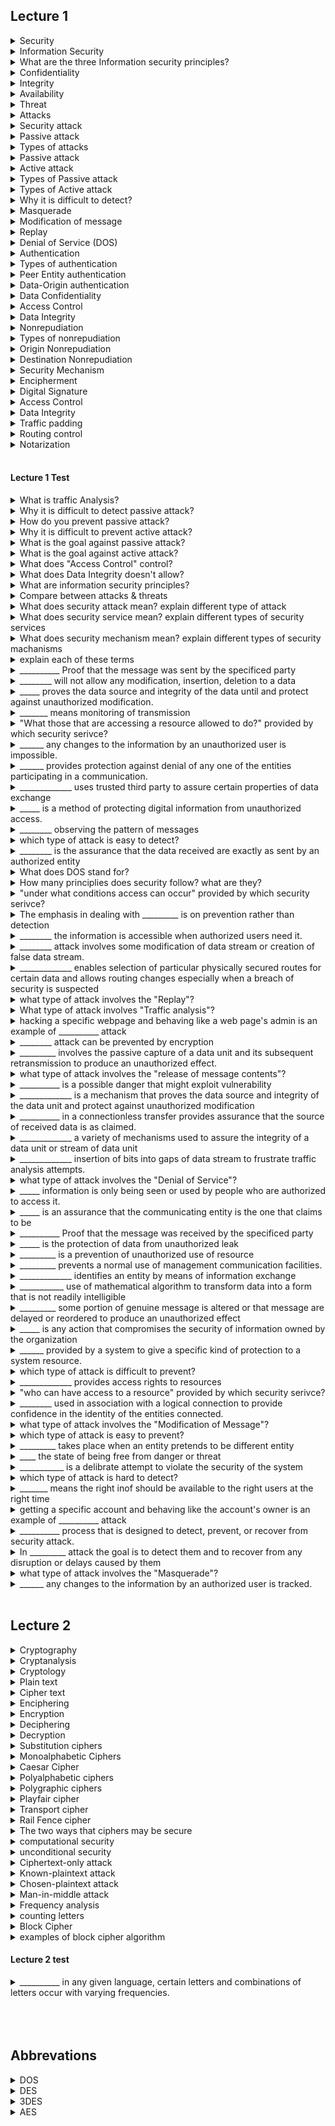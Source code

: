## Lecture 1

<details>
    <summary>Security</summary>
    &nbsp;&nbsp;&nbsp;&nbsp;&nbsp; the state of being free from danger or threat
</details>

<details>
    <summary>Information Security</summary>
    &nbsp;&nbsp;&nbsp;&nbsp;&nbsp; method of protecting digital information from unauthorized access.
</details>


<details>
    <summary>What are the three Information  security principles?</summary>
    <ul>
        <li>Confidentiality</li>
        <li>Integrity</li>
        <li>Availability</li>
    </ul>
</details>

<details>
    <summary>Confidentiality</summary>
    &nbsp;&nbsp;&nbsp;&nbsp;&nbsp; information is only being seen or used by people who are authorized to access it.
</details>

<details>
    <summary>Integrity</summary>
    &nbsp;&nbsp;&nbsp;&nbsp;&nbsp; any change to the information by an unauthorized user is impossible and change by authorized user is tracked.
</details>

<details>
    <summary>Availability</summary>
    &nbsp;&nbsp;&nbsp;&nbsp;&nbsp; the information is accessible when authorized users need it.
</details>

<details>
    <summary>Threat</summary>
    &nbsp;&nbsp;&nbsp;&nbsp;&nbsp; possible danger that might exploit vulnerability
</details>

<details>
    <summary>Attacks</summary>
    &nbsp;&nbsp;&nbsp;&nbsp;&nbsp; a deliberate attempt to violate the security policy of the system.
</details>

<details>
    <summary>Security attack</summary>
    &nbsp;&nbsp;&nbsp;&nbsp;&nbsp; any action that compromises the security of information owned by the organization
</details>

<details>
    <summary>Passive attack</summary>
    &nbsp;&nbsp;&nbsp;&nbsp;&nbsp; monitoring of transmission.
</details>

<details>
    <summary>Types of attacks</summary>
    <ul>
        <li>Passive attack</li>
        <li>Active attack</li>
    </ul>
</details>

<details>
    <summary>Passive attack</summary>
    &nbsp;&nbsp;&nbsp;&nbsp;&nbsp; monitoring of transmission
</details>

<details>
    <summary>Active attack</summary>
    &nbsp;&nbsp;&nbsp;&nbsp;&nbsp; involves modification or false data stream creation.
</details>


<details>
    <summary>Types of Passive attack</summary>
    <ul>
        <li> Release of message content </li>
        <li> Traffic Analysis </li>
    </ul>
</details>

<details>
    <summary>Types of Active attack</summary>
    <ul>
        <li>Masquerade</li>
        <li>Modification of message</li>
        <li>Denail of Service (DOS) </li>
        <li>Replay</li>
    </ul>
</details>

<details>
    <summary>Why it is difficult to detect?</summary>
    &nbsp;&nbsp;&nbsp;&nbsp;&nbsp; Because the sender and receiver can't detect third parties reading their messages.
</details>

<details>
    <summary>Masquerade</summary>
    &nbsp;&nbsp;&nbsp;&nbsp;&nbsp; takes place when an entity pretends to be different entity.
</details>

<details>
    <summary>Modification of message</summary>
    &nbsp;&nbsp;&nbsp;&nbsp;&nbsp; means that some portion of genuine message is altered or that message is delayed or reordered to produce an unautohrized effect.
</details>

<details>
    <summary>Replay</summary>
    &nbsp;&nbsp;&nbsp;&nbsp;&nbsp; involves the passive capture of a data unit and its subsequent transimission to produce an unauthorized effect.
</details>

<details>
    <summary>Denial of Service (DOS)</summary>
    &nbsp;&nbsp;&nbsp;&nbsp;&nbsp; prevents a normal use of management of communication facilities.
</details>

<details>
    <summary>Authentication</summary>
    &nbsp;&nbsp;&nbsp;&nbsp;&nbsp; Is an assurance that the communication entity is the one that claims to be.
</details>

<details>
    <summary>Types of authentication</summary>
    <ul>
        <li>Peer Entity authentication</li>
        <li>Data-Origin authentication</li>
    </ul>
</details>

<details>
    <summary>Peer Entity authentication</summary>
    &nbsp;&nbsp;&nbsp;&nbsp;&nbsp; Peer entity authentication is the process of verifying the identity of entities involved in a logical connection to ensure their legitimacy.
</details>

<details>
    <summary>Data-Origin authentication</summary>
    &nbsp;&nbsp;&nbsp;&nbsp;&nbsp; in a connectionless transfer, provides assurance that the source of received data is as claimed.
</details>

<details>
    <summary>Data Confidentiality</summary>
    &nbsp;&nbsp;&nbsp;&nbsp;&nbsp; is the protection of data from unauthorized leak
</details>

<details>
    <summary>Access Control</summary>
    &nbsp;&nbsp;&nbsp;&nbsp;&nbsp; is a prevention of unauthorized use of a resource.
</details>

<details>
    <summary>Data Integrity</summary>
    &nbsp;&nbsp;&nbsp;&nbsp;&nbsp; is the assurance that the data received are exactly as sent by an authorized entity.
</details>

<details>
    <summary>Nonrepudiation</summary>
    &nbsp;&nbsp;&nbsp;&nbsp;&nbsp; provides protection against denial of any one of the entities participating in a communication.
</details>

<details>
    <summary>Types of nonrepudiation</summary>
    <ul>
        <li>Origin</li>
        <li>Destination</li>
    <ul>
</details>

<details>
    <summary>Origin Nonrepudiation</summary>
    &nbsp;&nbsp;&nbsp;&nbsp;&nbsp; proof that the message was sent by the specified party.
</details>

<details>
    <summary>Destination Nonrepudiation</summary>
    &nbsp;&nbsp;&nbsp;&nbsp;&nbsp; proof that the message was received by the specified party.
</details>

<details>
    <summary>Security Mechanism</summary>
    &nbsp;&nbsp;&nbsp;&nbsp;&nbsp; a process that is designed to detect, prevent, or recover from security attack.
</details>

<details>
    <summary>Encipherment</summary>
    &nbsp;&nbsp;&nbsp;&nbsp;&nbsp; use of mathematical algorithm to transform data into a form that is not readily intelligible.
</details>

<details>
    <summary>Digital Signature</summary>
    &nbsp;&nbsp;&nbsp;&nbsp;&nbsp; Is a mechanism that proves the data source and integrity of the data unit and protects against unauthorized modification.
</details>

<details>
    <summary>Access Control</summary>
    &nbsp;&nbsp;&nbsp;&nbsp;&nbsp; Provides access rights to resources (devices, files, storages)
</details>

<details>
    <summary>Data Integrity</summary>
    &nbsp;&nbsp;&nbsp;&nbsp;&nbsp; a variety of mechanisms used to assure the integirty of a data unit or stream of data unit.
</details>


<details>
    <summary>Traffic padding</summary>
    &nbsp;&nbsp;&nbsp;&nbsp;&nbsp; insertion of bits into gaps of data stream to frustrate traffic analysis attempts.
</details>


<details>
    <summary>Routing control</summary>
    &nbsp;&nbsp;&nbsp;&nbsp;&nbsp; enables selection of particular physically secured routes for certain data and allows routing changes.
</details>

<details>
    <summary>Notarization</summary>
    &nbsp;&nbsp;&nbsp;&nbsp;&nbsp; use of trusted third party to assure certain properties of data exchange.
</details>

<br />

#### Lecture 1 Test

<details>
    <summary>What is traffic Analysis?</summary>
    &nbsp;&nbsp;&nbsp;&nbsp;&nbsp; Observing the pattern of messages
</details>


<details>
    <summary>Why it is difficult to detect passive attack?</summary>
    &nbsp;&nbsp;&nbsp;&nbsp;&nbsp; Because the sender and receiver can't detect third parties reading their messages.
</details>

<details>
    <summary>How do you prevent passive attack?</summary>
    &nbsp;&nbsp;&nbsp;&nbsp;&nbsp; By using encryption
</details>

<details>
    <summary>Why it is difficult to prevent active attack?</summary>
    &nbsp;&nbsp;&nbsp;&nbsp;&nbsp; because of the wide variety of potential physical, software and network vulnerabilities.
</details>

<details>
    <summary>What is the goal against passive attack?</summary>
    &nbsp;&nbsp;&nbsp;&nbsp;&nbsp; prevention rather than detection.
</details>

<details>
    <summary>What is the goal against active attack?</summary>
    &nbsp;&nbsp;&nbsp;&nbsp;&nbsp; to detect them and recover from any disruption or delay.
</details>

<details>
    <summary>What does "Access Control" control?</summary>
    &nbsp;&nbsp;&nbsp;&nbsp;&nbsp; who can access to a resource, what they allowed to do, and under what condition they can access it.
</details>

<details>
    <summary>What does Data Integrity doesn't allow?</summary>
    &nbsp;&nbsp;&nbsp;&nbsp;&nbsp; it will not allow any modification, insertion or deletion to a resource.
</details>

<details>
    <summary>What are information security principles?</summary>
    <ul>
        <li>Confidentiality</li>
        <li>Integirty</li>
        <li>Availability</li>
    </ul>
    <span>_____________</span><img src="images/1.png" />
</details>
<details>
    <summary>Compare between attacks & threats</summary>
    <ul>
        <li>Threats is a possible danger that might exploit weakness<br>example: Trojan</li>
        <li>Attack is a deliberate attempt to violate the security policy of the system <br> example: Hacking</li>
    </ul>
</details>


<details>
    <summary>What does security attack mean? explain different type of attack</summary>
    &nbsp;&nbsp;&nbsp;&nbsp;&nbsp; attack is a deliberate attempt to violate the security policy of the system.
    <ul>
        <li>Passive Attack</li>
        <li>Active Attack</li>
    </ul>
</details>

<details>
    <summary>What does security service mean? explain different types of security services</summary>
    &nbsp;&nbsp;&nbsp;&nbsp;&nbsp; it is a service that is provided by a system to give a specific kind of protection to a system resource.
    <ul>
        <li>Authentication</li>
        <li>Access Control</li>
        <li>Data Confidentiality</li>
        <li>Data Integrity</li>
        <li>Nonrepudiation</li>
    </ul>
</details>

<details>
    <summary>What does security mechanism mean? explain different types of security machanisms</summary>
    &nbsp;&nbsp;&nbsp;&nbsp;&nbsp; It is a process that is designed to detect, prevent, or recover from security attack.
    <ul>
        <li>Encipherment</li>
        <li>Digital signature</li>
        <li>Access Control</li>
        <li>Data Integrity</li>
        <li>Authentication exchange</li>
        <li>Traffic padding</li>
        <li>Routing control</li>
        <li>Ntarization</li>
    </ul>
</details>

<details>
    <summary>explain each of these terms</summary>
    <ul>
        <li>
            <details>
                <summary>traffic analysis</summary>
                &nbsp;&nbsp;&nbsp;&nbsp;&nbsp;Observing the pattern of messages
            </details>
        </li>
        <li>
            <details>
                <summary>masquerade</summary>
                &nbsp;&nbsp;&nbsp;&nbsp;&nbsp;takes place when an entity pretends to be different entity.
            </details>
        </li>
        <li>
            <details>
                <summary>DOS</summary>
                &nbsp;&nbsp;&nbsp;&nbsp;&nbsp;prevents a normal use of management of communication facilities.
            </details>
        </li>
        <li>
            <details>
                <summary>data integrity</summary>
                &nbsp;&nbsp;&nbsp;&nbsp;&nbsp;is the assurance that the data received are exactly as sent by an authorized entity.
            </details>
        </li>
        <li>
            <details>
                <summary>Access control</summary>
                &nbsp;&nbsp;&nbsp;&nbsp;&nbsp;is a prevention of unauthorized use of a resource.
            </details>
        </li>
        <li>
            <details>
                <summary>traffic padding</summary>
                &nbsp;&nbsp;&nbsp;&nbsp;&nbsp;insertion of bits into gaps of data stream to frustrate traffic analysis attempts.
            </details>
        </li>
        <li>
            <details>
                <summary>access control</summary>
                &nbsp;&nbsp;&nbsp;&nbsp;&nbsp;is a prevention of unauthorized use of a resource.
            </details>
        </li>
        <li>
            <details>
                <summary>notarization</summary>
                &nbsp;&nbsp;&nbsp;&nbsp;&nbsp;use of trusted third party to assure certain properties of data exchange. 
            </details>
        </li>
    </ul>
</details>

<details>
    <summary>__________ Proof that the message was sent by the specificed party</summary>
    &nbsp;&nbsp;&nbsp;&nbsp;&nbsp; Origin Nonrepudiation
</details>

<details>
    <summary>________ will not allow any modification, insertion, deletion to a data</summary>
    &nbsp;&nbsp;&nbsp;&nbsp;&nbsp;Data Integrity
</details>

<details>
    <summary>_____ proves the data source and integrity of the data until and protect against unauthorized modification.</summary>
    &nbsp;&nbsp;&nbsp;&nbsp;&nbsp; Digital Signature
</details>

<details>
    <summary>_______ means monitoring of transmission</summary>
    &nbsp;&nbsp;&nbsp;&nbsp;&nbsp;Passive attack
</details>

<details>
    <summary>"What those that are accessing a resource allowed to do?" provided by which security serivce?</summary>
    &nbsp;&nbsp;&nbsp;&nbsp;&nbsp;Access control
</details>

<details>
    <summary>______ any changes to the information by an unauthorized user is impossible.</summary>
    &nbsp;&nbsp;&nbsp;&nbsp;&nbsp; Integrity
</details>


<details>
    <summary>______  provides protection against denial of any one of the entities participating in a communication.</summary>
    &nbsp;&nbsp;&nbsp;&nbsp;&nbsp; Nonrepudiation
</details>


<details>
    <summary>_____________ uses trusted third party to assure certain properties of data exchange</summary>
    &nbsp;&nbsp;&nbsp;&nbsp;&nbsp;Notarization
</details>

<details>
    <summary>_____ is a method of protecting digital information from unauthorized access.</summary>
    &nbsp;&nbsp;&nbsp;&nbsp;&nbsp; Information Security
</details>

<details>
    <summary>________ observing the pattern of messages</summary>
    &nbsp;&nbsp;&nbsp;&nbsp;&nbsp; Traffic analysis
</details>

<details>
    <summary>which type of attack is easy to detect?</summary>
    &nbsp;&nbsp;&nbsp;&nbsp;&nbsp;Active attack
</details>


<details>
    <summary>________ is the assurance that the data received are exactly as sent by an authorized entity</summary>
    &nbsp;&nbsp;&nbsp;&nbsp;&nbsp;Data Integrity
</details>


<details>
    <summary>What does DOS stand for?</summary>
    &nbsp;&nbsp;&nbsp;&nbsp;&nbsp;Denial of Service 
</details>


<details>
    <summary>How many principlies does security follow? what are they?</summary>
    &nbsp;&nbsp;&nbsp;&nbsp;&nbsp; 3 principles
    <ul>
        <li>Confidentiality</li>
        <li>Integrity</li>
        <li>Availability</li>
    </ul>
</details>

<details>
    <summary>"under what conditions access can occur" provided by which security serivce?</summary>
    &nbsp;&nbsp;&nbsp;&nbsp;&nbsp;Access control
</details>

<details>
    <summary>The emphasis in dealing with _________ is on prevention rather than detection</summary>
    &nbsp;&nbsp;&nbsp;&nbsp;&nbsp;Passive attack
</details>

<details>
    <summary>________ the information is accessible when authorized users need it.</summary>
    &nbsp;&nbsp;&nbsp;&nbsp;&nbsp; Availability
</details>

<details>
    <summary>________ attack involves some modification of data stream or creation of false data stream.</summary>
    &nbsp;&nbsp;&nbsp;&nbsp;&nbsp; Active attack
</details>

<details>
    <summary>_____________ enables selection of particular physically secured routes for certain data and allows routing changes especially when a breach of security is suspected</summary>
    &nbsp;&nbsp;&nbsp;&nbsp;&nbsp;Routing control
</details>

<details>
    <summary>what type of attack involves the "Replay"?</summary>
    &nbsp;&nbsp;&nbsp;&nbsp;&nbsp;Active attack
</details>

<details>
    <summary>What type of attack involves "Traffic analysis"?</summary>
    &nbsp;&nbsp;&nbsp;&nbsp;&nbsp;Passive attack
</details>


<details>
    <summary> hacking a specific webpage and behaving like a web page's admin is an example of __________ attack</summary>
    &nbsp;&nbsp;&nbsp;&nbsp;&nbsp; Masquerade
</details>

<details>
    <summary>________ attack can be prevented by encryption</summary>
    &nbsp;&nbsp;&nbsp;&nbsp;&nbsp; Passive attack
</details>

<details>
    <summary>_________ involves the passive capture of a data unit and its subsequent retransmission to produce an unauthorized effect.</summary>
    &nbsp;&nbsp;&nbsp;&nbsp;&nbsp;Replay
</details>

<details>
    <summary>what type of attack involves the "release of message contents"?</summary>
    &nbsp;&nbsp;&nbsp;&nbsp;&nbsp;passive attack
</details>

<details>
    <summary>__________ is a possible danger that might exploit vulnerability</summary>
    &nbsp;&nbsp;&nbsp;&nbsp;&nbsp; Threats
</details>

<details>
    <summary>_____________ is a mechanism that proves the data source and integrity of the data unit and protect against unauthorized modification</summary>
    &nbsp;&nbsp;&nbsp;&nbsp;&nbsp;Digital Signature
</details>

<details>
    <summary>__________ in a connectionless transfer provides assurance that the source of received data is as claimed.</summary>
    &nbsp;&nbsp;&nbsp;&nbsp;&nbsp; Data-Origin Authentication
</details>

<details>
    <summary>_____________ a variety of mechanisms used to assure the integrity of a data unit or stream of data unit</summary>
    &nbsp;&nbsp;&nbsp;&nbsp;&nbsp;Data Integrity
</details>

<details>
    <summary>_____________ insertion of bits into gaps of data stream to frustrate traffic analysis attempts.</summary>
    &nbsp;&nbsp;&nbsp;&nbsp;&nbsp;Traffic padding
</details>


<details>
    <summary>what type of attack involves the "Denial of Service"?</summary>
    &nbsp;&nbsp;&nbsp;&nbsp;&nbsp;Active attack
</details>

<details>
    <summary>_____ information is only being seen or used by people who are authorized to access it.</summary>
    &nbsp;&nbsp;&nbsp;&nbsp;&nbsp; Confidentiality
</details>

<details>
    <summary>_____ is an assurance that the communicating entity is the one that claims to be</summary>
    &nbsp;&nbsp;&nbsp;&nbsp;&nbsp; Authentication
</details>

<details>
    <summary>__________ Proof that the message was received by the specificed party</summary>
    &nbsp;&nbsp;&nbsp;&nbsp;&nbsp; Destination Nonrepudiation
</details>

<details>
    <summary>_____ is the protection of data from unauthorized leak</summary>
    &nbsp;&nbsp;&nbsp;&nbsp;&nbsp; Data confidentiality
</details>

<details>
    <summary>_________ is a prevention of unauthorized use of resource</summary>
    &nbsp;&nbsp;&nbsp;&nbsp;&nbsp; Access Control
</details>

<details>
    <summary>_________ prevents a normal use of management communication facilities.</summary>
    &nbsp;&nbsp;&nbsp;&nbsp;&nbsp;Denial of Service
</details>

<details>
    <summary>_____________ identifies an entity by means of information exchange</summary>
    &nbsp;&nbsp;&nbsp;&nbsp;&nbsp;authentication exchange
</details>

<details>
    <summary>___________ use of mathematical algorithm to transform data into a form that is not readily intelligible</summary>
    &nbsp;&nbsp;&nbsp;&nbsp;&nbsp;Encipherment
</details>

<details>
    <summary>_________ some portion of genuine message is altered or that message are delayed or reordered to produce an unauthorized effect</summary>
    &nbsp;&nbsp;&nbsp;&nbsp;&nbsp;Modification of message
</details>

<details>
    <summary>_____ is any action that compromises the security of information owned by the organization</summary>
    &nbsp;&nbsp;&nbsp;&nbsp;&nbsp; Security attack
</details>

<details>
    <summary>______  provided by a system to give a specific kind of protection to a system resource.</summary>
    &nbsp;&nbsp;&nbsp;&nbsp;&nbsp; Security services.
</details>

<details>
    <summary>which type of attack is difficult to prevent?</summary>
    &nbsp;&nbsp;&nbsp;&nbsp;&nbsp;Active attack
</details>

<details>
    <summary>_____________ provides access rights to resources</summary>
    &nbsp;&nbsp;&nbsp;&nbsp;&nbsp;Access control
</details>

<details>
    <summary>"who can have access to a resource" provided by which security serivce?</summary>
    &nbsp;&nbsp;&nbsp;&nbsp;&nbsp;Access control
</details>


<details>
    <summary>________ used in association with a logical connection to provide confidence in the identity of the entities connected.</summary>
    &nbsp;&nbsp;&nbsp;&nbsp;&nbsp; Peer Entity Authentication
</details>

<details>
    <summary>what type of attack involves the "Modification of Message"?</summary>
    &nbsp;&nbsp;&nbsp;&nbsp;&nbsp;Active attack
</details>

<details>
    <summary>which type of attack is easy to prevent?</summary>
    &nbsp;&nbsp;&nbsp;&nbsp;&nbsp;passive attack
</details>

<details>
    <summary>_________ takes place when an entity pretends to be different entity</summary>
    &nbsp;&nbsp;&nbsp;&nbsp;&nbsp;Masquerade
</details>

<details>
    <summary>____ the state of being free from danger or threat</summary>
    &nbsp;&nbsp;&nbsp;&nbsp;&nbsp; Security
</details>

<details>
    <summary>___________ is a delibrate attempt to violate the security of the system</summary>
    &nbsp;&nbsp;&nbsp;&nbsp;&nbsp; Attacks
</details>

<details>
    <summary>which type of attack is hard to detect?</summary>
    &nbsp;&nbsp;&nbsp;&nbsp;&nbsp;Passive attack
</details>

<details>
    <summary> _______ means the right inof should be available to the right users at the right time</summary>
    &nbsp;&nbsp;&nbsp;&nbsp;&nbsp; Availability
</details>

<details>
    <summary> getting a specific account and behaving like the account's owner is an example of __________ attack</summary>
    &nbsp;&nbsp;&nbsp;&nbsp;&nbsp; Masquerade
</details>




<details>
    <summary>__________ process that is designed to detect, prevent, or recover from security attack.</summary>
    &nbsp;&nbsp;&nbsp;&nbsp;&nbsp; Security mechanism
</details>

<details>
    <summary>In _________ attack the goal is to detect them and to recover from any disruption or delays caused by them</summary>
    &nbsp;&nbsp;&nbsp;&nbsp;&nbsp;Active attack
</details>

<details>
    <summary>what type of attack involves the "Masquerade"?</summary>
    &nbsp;&nbsp;&nbsp;&nbsp;&nbsp;Active attack
</details>

<details>
    <summary>______ any changes to the information by an authorized user is tracked.</summary>
    &nbsp;&nbsp;&nbsp;&nbsp;&nbsp; Integrity
</details>

<br />

## Lecture 2

<details>
    <summary>Cryptography</summary>
    &nbsp;&nbsp;&nbsp;&nbsp;&nbsp; is the science of using mathematics to encrypt and decrypt data.
</details>

<details>
    <summary>Cryptanalysis</summary>
    &nbsp;&nbsp;&nbsp;&nbsp;&nbsp; technique used for deciphering a message without any knowledge of enciphering text.
</details>

<details>
    <summary>Cryptology</summary>
    &nbsp;&nbsp;&nbsp;&nbsp;&nbsp; is the area of cryptography and cryptanalysis used together
</details>

<details>
    <summary>Plain text</summary>
    &nbsp;&nbsp;&nbsp;&nbsp;&nbsp; the original text fed to encryption algorithm.
</details>

<details>
    <summary>Cipher text</summary>
    &nbsp;&nbsp;&nbsp;&nbsp;&nbsp; the coded random stream of data text depending on plain text and secret key.
</details>

<details>
    <summary>Enciphering</summary>
    &nbsp;&nbsp;&nbsp;&nbsp;&nbsp; the process of converting plain text to cipher text.
</details>

<details>
    <summary>Encryption</summary>
    &nbsp;&nbsp;&nbsp;&nbsp;&nbsp; the process of converting plain text to cipher text.
</details>


<details>
    <summary>Deciphering</summary>
    &nbsp;&nbsp;&nbsp;&nbsp;&nbsp; The process of converting cipher text to plain text.
</details>

<details>
    <summary>Decryption</summary>
    &nbsp;&nbsp;&nbsp;&nbsp;&nbsp; The process of converting cipher text to plain text.
</details>

<details>
    <summary>Substitution ciphers</summary>
    &nbsp;&nbsp;&nbsp;&nbsp;&nbsp; acts on the plain text by making a substitution of the characters with the leemtns of a new alphabet.
</details>

<details>
    <summary>Monoalphabetic Ciphers</summary>
    &nbsp;&nbsp;&nbsp;&nbsp;&nbsp; a monoalphabetic cipher uses the same substitution across the entire message.
</details>

<details>
    <summary>Caesar Cipher</summary>
    &nbsp;&nbsp;&nbsp;&nbsp;&nbsp; the simplest substitution cipher intrdouced by Julius Ceasar.
</details>

<details>
    <summary>Polyalphabetic ciphers</summary>
    &nbsp;&nbsp;&nbsp;&nbsp;&nbsp; the substitution may change throughout the message.
</details>

<details>
    <summary>Polygraphic ciphers</summary>
    &nbsp;&nbsp;&nbsp;&nbsp;&nbsp; instead of substituting one letter for another letter it performs substitutions with two or more groups of letters.
</details>

<details>
    <summary>Playfair cipher</summary>
    &nbsp;&nbsp;&nbsp;&nbsp;&nbsp; is a best known as multiple-letter cipher based on the use of 5x5 matrix of letters using a keyword.
</details>

<details>
    <summary>Transport cipher</summary>
    &nbsp;&nbsp;&nbsp;&nbsp;&nbsp; a block cipher which acts on the plaintext by permuting the positions of the characters in the plaintext
</details>


<details>
    <summary>Rail Fence cipher</summary>
    &nbsp;&nbsp;&nbsp;&nbsp;&nbsp; the plaintext is written downwards and diagonally on successive "rails" of an imaginary fence.
</details>

<details>
    <summary>The two ways that ciphers may be secure</summary>
    <ol>
        <li>computational security</li>
        <li>unconditional security</li>
    </ol>
</details>


<details>
    <summary>computational security</summary>
    &nbsp;&nbsp;&nbsp;&nbsp;&nbsp; given limited computing resources, the cipher cannot be broken.
</details>

<details>
    <summary>unconditional security</summary>
    &nbsp;&nbsp;&nbsp;&nbsp;&nbsp; no matter how much computer power is available, the cipher cannot be broken.
</details>

<details>
    <summary>Ciphertext-only attack</summary>
    &nbsp;&nbsp;&nbsp;&nbsp;&nbsp; the situation where the attacker doesn ot know anything about the contents of the message.
</details>

<details>
    <summary>Known-plaintext attack</summary>
    &nbsp;&nbsp;&nbsp;&nbsp;&nbsp; the attacker knows or can guess the plaintext for some parts of the Ciphertext. the task is to decrypt the rest of the ciphertext blocks using this information.
</details>

<details>
    <summary>Chosen-plaintext attack</summary>
    &nbsp;&nbsp;&nbsp;&nbsp;&nbsp; the attacker is able to have any text he likes encrypted with the unknown key. The task is to determine the key used for encryption.
</details>

<details>
    <summary>Man-in-middle attack</summary>
    &nbsp;&nbsp;&nbsp;&nbsp;&nbsp; two parties are exchanging keys for secure communication, an adversary puts himself between the prties on the communication line.
</details>

<details>
    <summary>Frequency analysis</summary>
    &nbsp;&nbsp;&nbsp;&nbsp;&nbsp; the study of the frequency of letters or groups of letters in a ciphertext.
</details>

<details>
    <summary>counting letters</summary>
    &nbsp;&nbsp;&nbsp;&nbsp;&nbsp; the study of the frequency of letters or groups of letters in a ciphertext.
</details>


<details>
    <summary>Block Cipher</summary>
    &nbsp;&nbsp;&nbsp;&nbsp;&nbsp; is an encryption/decryption scheme in which a block of plaintext is used to produce a cipher text block of equal length.
</details>


<details>
    <summary>examples of block cipher algorithm</summary>
    <ul>
        <li>DES</li>
        <li>3DES</li>
        <li>AES</li>
    </ul>
</details>

#### Lecture 2 test

<details>
    <summary>__________ in any given language, certain letters and combinations of letters occur with varying frequencies.</summary>
    &nbsp;&nbsp;&nbsp;&nbsp;&nbsp; frequency letters (counting letters)
</details>






<br />
<br />
<br />

## Abbrevations

<details>
    <summary>DOS</summary>
    &nbsp;&nbsp;&nbsp;&nbsp;&nbsp; Denial of Service
</details>

<details>
    <summary>DES</summary>
    &nbsp;&nbsp;&nbsp;&nbsp;&nbsp; Data Encryption Standard
</details>

<details>
    <summary>3DES</summary>
    &nbsp;&nbsp;&nbsp;&nbsp;&nbsp; Triple Data Encryption Standard
</details>

<details>
    <summary>AES</summary>
    &nbsp;&nbsp;&nbsp;&nbsp;&nbsp; Advance Encryption Standard
</details>

